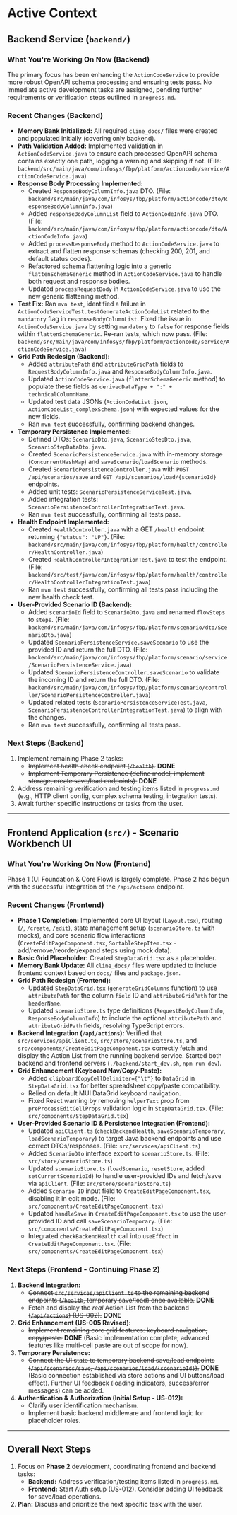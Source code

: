 # Active Context

## Backend Service (`backend/`)

### What You're Working On Now (Backend)

The primary focus has been enhancing the `ActionCodeService` to provide more robust OpenAPI schema processing and ensuring tests pass. No immediate active development tasks are assigned, pending further requirements or verification steps outlined in `progress.md`.

### Recent Changes (Backend)

*   **Memory Bank Initialized:** All required `cline_docs/` files were created and populated initially (covering only backend).
*   **Path Validation Added:** Implemented validation in `ActionCodeService.java` to ensure each processed OpenAPI schema contains exactly one path, logging a warning and skipping if not. (File: `backend/src/main/java/com/infosys/fbp/platform/actioncode/service/ActionCodeService.java`)
*   **Response Body Processing Implemented:**
    *   Created `ResponseBodyColumnInfo.java` DTO. (File: `backend/src/main/java/com/infosys/fbp/platform/actioncode/dto/ResponseBodyColumnInfo.java`)
    *   Added `responseBodyColumnList` field to `ActionCodeInfo.java` DTO. (File: `backend/src/main/java/com/infosys/fbp/platform/actioncode/dto/ActionCodeInfo.java`)
    *   Added `processResponseBody` method to `ActionCodeService.java` to extract and flatten response schemas (checking 200, 201, and default status codes).
    *   Refactored schema flattening logic into a generic `flattenSchemaGeneric` method in `ActionCodeService.java` to handle both request and response bodies.
    *   Updated `processRequestBody` in `ActionCodeService.java` to use the new generic flattening method.
*   **Test Fix:** Ran `mvn test`, identified a failure in `ActionCodeServiceTest.testGenerateActionCodeList` related to the `mandatory` flag in `responseBodyColumnList`. Fixed the issue in `ActionCodeService.java` by setting `mandatory` to `false` for response fields within `flattenSchemaGeneric`. Re-ran tests, which now pass. (File: `backend/src/main/java/com/infosys/fbp/platform/actioncode/service/ActionCodeService.java`)
*   **Grid Path Redesign (Backend):**
    *   Added `attributePath` and `attributeGridPath` fields to `RequestBodyColumnInfo.java` and `ResponseBodyColumnInfo.java`.
    *   Updated `ActionCodeService.java` (`flattenSchemaGeneric` method) to populate these fields as `derivedDataType + ":" + technicalColumnName`.
    *   Updated test data JSONs (`ActionCodeList.json`, `ActionCodeList_complexSchema.json`) with expected values for the new fields.
    *   Ran `mvn test` successfully, confirming backend changes.
*   **Temporary Persistence Implemented:**
    *   Defined DTOs: `ScenarioDto.java`, `ScenarioStepDto.java`, `ScenarioStepDataDto.java`.
    *   Created `ScenarioPersistenceService.java` with in-memory storage (`ConcurrentHashMap`) and `saveScenario`/`loadScenario` methods.
    *   Created `ScenarioPersistenceController.java` with `POST /api/scenarios/save` and `GET /api/scenarios/load/{scenarioId}` endpoints.
    *   Added unit tests: `ScenarioPersistenceServiceTest.java`.
    *   Added integration tests: `ScenarioPersistenceControllerIntegrationTest.java`.
    *   Ran `mvn test` successfully, confirming all tests pass.
*   **Health Endpoint Implemented:**
    *   Created `HealthController.java` with a GET `/health` endpoint returning `{"status": "UP"}`. (File: `backend/src/main/java/com/infosys/fbp/platform/health/controller/HealthController.java`)
    *   Created `HealthControllerIntegrationTest.java` to test the endpoint. (File: `backend/src/test/java/com/infosys/fbp/platform/health/controller/HealthControllerIntegrationTest.java`)
    *   Ran `mvn test` successfully, confirming all tests pass including the new health check test.
*   **User-Provided Scenario ID (Backend):**
    *   Added `scenarioId` field to `ScenarioDto.java` and renamed `flowSteps` to `steps`. (File: `backend/src/main/java/com/infosys/fbp/platform/scenario/dto/ScenarioDto.java`)
    *   Updated `ScenarioPersistenceService.saveScenario` to use the provided ID and return the full DTO. (File: `backend/src/main/java/com/infosys/fbp/platform/scenario/service/ScenarioPersistenceService.java`)
    *   Updated `ScenarioPersistenceController.saveScenario` to validate the incoming ID and return the full DTO. (File: `backend/src/main/java/com/infosys/fbp/platform/scenario/controller/ScenarioPersistenceController.java`)
    *   Updated related tests (`ScenarioPersistenceServiceTest.java`, `ScenarioPersistenceControllerIntegrationTest.java`) to align with the changes.
    *   Ran `mvn test` successfully, confirming all tests pass.

### Next Steps (Backend)

1.  Implement remaining Phase 2 tasks:
    *   ~~Implement health check endpoint (`/health`).~~ **DONE**
    *   ~~Implement Temporary Persistence (define model, implement storage, create save/load endpoints).~~ **DONE**
2.  Address remaining verification and testing items listed in `progress.md` (e.g., HTTP client config, complex schema testing, integration tests).
3.  Await further specific instructions or tasks from the user.

---

## Frontend Application (`src/`) - Scenario Workbench UI

### What You're Working On Now (Frontend)

Phase 1 (UI Foundation & Core Flow) is largely complete. Phase 2 has begun with the successful integration of the `/api/actions` endpoint.

### Recent Changes (Frontend)

*   **Phase 1 Completion:** Implemented core UI layout (`Layout.tsx`), routing (`/`, `/create`, `/edit`), state management setup (`scenarioStore.ts` with mocks), and core scenario flow interactions (`CreateEditPageComponent.tsx`, `SortableStepItem.tsx` - add/remove/reorder/expand steps using mock data).
*   **Basic Grid Placeholder:** Created `StepDataGrid.tsx` as a placeholder.
*   **Memory Bank Update:** All `cline_docs/` files were updated to include frontend context based on `docs/` files and `package.json`.
*   **Grid Path Redesign (Frontend):**
    *   Updated `StepDataGrid.tsx` (`generateGridColumns` function) to use `attributePath` for the column `field` ID and `attributeGridPath` for the `headerName`.
    *   Updated `scenarioStore.ts` type definitions (`RequestBodyColumnInfo`, `ResponseBodyColumnInfo`) to include the optional `attributePath` and `attributeGridPath` fields, resolving TypeScript errors.
*   **Backend Integration (`/api/actions`):** Verified that `src/services/apiClient.ts`, `src/store/scenarioStore.ts`, and `src/components/CreateEditPageComponent.tsx` correctly fetch and display the Action List from the running backend service. Started both backend and frontend servers (`./backend/start_dev.sh`, `npm run dev`).
*   **Grid Enhancement (Keyboard Nav/Copy-Paste):**
    *   Added `clipboardCopyCellDelimiter={"\t"}` to `DataGrid` in `StepDataGrid.tsx` for better spreadsheet copy/paste compatibility.
    *   Relied on default MUI DataGrid keyboard navigation.
    *   Fixed React warning by removing `helperText` prop from `preProcessEditCellProps` validation logic in `StepDataGrid.tsx`. (File: `src/components/StepDataGrid.tsx`)
*   **User-Provided Scenario ID & Persistence Integration (Frontend):**
    *   Updated `apiClient.ts` (`checkBackendHealth`, `saveScenarioTemporary`, `loadScenarioTemporary`) to target Java backend endpoints and use correct DTOs/responses. (File: `src/services/apiClient.ts`)
    *   Added `ScenarioDto` interface export to `scenarioStore.ts`. (File: `src/store/scenarioStore.ts`)
    *   Updated `scenarioStore.ts` (`loadScenario`, `resetStore`, added `setCurrentScenarioId`) to handle user-provided IDs and fetch/save via `apiClient`. (File: `src/store/scenarioStore.ts`)
    *   Added `Scenario ID` input field to `CreateEditPageComponent.tsx`, disabling it in edit mode. (File: `src/components/CreateEditPageComponent.tsx`)
    *   Updated `handleSave` in `CreateEditPageComponent.tsx` to use the user-provided ID and call `saveScenarioTemporary`. (File: `src/components/CreateEditPageComponent.tsx`)
    *   Integrated `checkBackendHealth` call into `useEffect` in `CreateEditPageComponent.tsx`. (File: `src/components/CreateEditPageComponent.tsx`)

### Next Steps (Frontend - Continuing Phase 2)

1.  **Backend Integration:**
    *   ~~Connect `src/services/apiClient.ts` to the remaining backend endpoints (`/health`, temporary save/load) once available.~~ **DONE**
    *   ~~Fetch and display the *real* Action List from the backend (`/api/actions`) (US-002).~~ **DONE**
2.  **Grid Enhancement (US-005 Revised):**
    *   ~~Implement remaining core grid features: keyboard navigation, copy/paste.~~ **DONE** (Basic implementation complete; advanced features like multi-cell paste are out of scope for now).
3.  **Temporary Persistence:**
    *   ~~Connect the UI state to temporary backend save/load endpoints (`/api/scenarios/save`, `/api/scenarios/load/{scenarioId}`).~~ **DONE** (Basic connection established via store actions and UI buttons/load effect). Further UI feedback (loading indicators, success/error messages) can be added.
4.  **Authentication & Authorization (Initial Setup - US-012):**
    *   Clarify user identification mechanism.
    *   Implement basic backend middleware and frontend logic for placeholder roles.

---

## Overall Next Steps

1.  Focus on **Phase 2** development, coordinating frontend and backend tasks:
    *   **Backend:** Address verification/testing items listed in `progress.md`.
    *   **Frontend:** Start Auth setup (US-012). Consider adding UI feedback for save/load operations.
2.  **Plan:** Discuss and prioritize the next specific task with the user.
